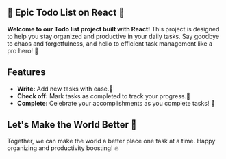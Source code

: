 ## 🌟 Epic Todo List on React 🚀

**Welcome to our Todo list project built with React!** This project is designed to help you stay organized and productive in your daily tasks. Say goodbye to chaos and forgetfulness, and hello to efficient task management like a pro hero! 💼

## Features

- **Write:** Add new tasks with ease.🌟
- **Check off:** Mark tasks as completed to track your progress.🌟
- **Complete:** Celebrate your accomplishments as you complete tasks! 🌟
  
## Let's Make the World Better 💪

Together, we can make the world a better place one task at a time. Happy organizing and productivity boosting! 🔥
